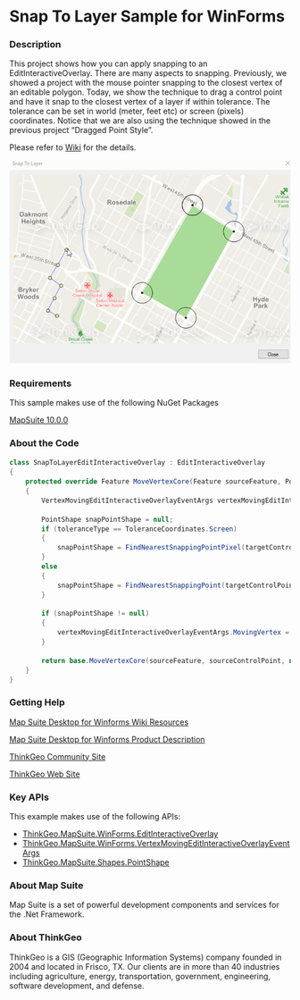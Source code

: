# Snap To Layer Sample for WinForms

### Description

This project shows how you can apply snapping to an EditInteractiveOverlay. There are many aspects to snapping. Previously, we showed a project with the mouse pointer snapping to the closest vertex of an editable polygon. Today, we show the technique to drag a control point and have it snap to the closest vertex of a layer if within tolerance. The tolerance can be set in world (meter, feet etc) or screen (pixels) coordinates. Notice that we are also using the technique showed in the previous project “Dragged Point Style”.

Please refer to [Wiki](http://wiki.thinkgeo.com/wiki/map_suite_desktop_for_winforms) for the details.

![Screenshot](Screenshot.gif)

### Requirements
This sample makes use of the following NuGet Packages

[MapSuite 10.0.0](https://www.nuget.org/packages?q=ThinkGeo)

### About the Code
```csharp
class SnapToLayerEditInteractiveOverlay : EditInteractiveOverlay
{
    protected override Feature MoveVertexCore(Feature sourceFeature, PointShape sourceControlPoint, PointShape targetControlPoint)
    {
        VertexMovingEditInteractiveOverlayEventArgs vertexMovingEditInteractiveOverlayEventArgs = new VertexMovingEditInteractiveOverlayEventArgs(false, sourceFeature, new Vertex(targetControlPoint));

        PointShape snapPointShape = null;
        if (toleranceType == ToleranceCoordinates.Screen)
        {
            snapPointShape = FindNearestSnappingPointPixel(targetControlPoint);
        }
        else
        {
            snapPointShape = FindNearestSnappingPoint(targetControlPoint);
        }

        if (snapPointShape != null)
        {
            vertexMovingEditInteractiveOverlayEventArgs.MovingVertex = new Vertex(snapPointShape);
        }

        return base.MoveVertexCore(sourceFeature, sourceControlPoint, new PointShape(vertexMovingEditInteractiveOverlayEventArgs.MovingVertex));
    }
}
```
### Getting Help

[Map Suite Desktop for Winforms Wiki Resources](http://wiki.thinkgeo.com/wiki/map_suite_desktop_for_winforms)

[Map Suite Desktop for Winforms Product Description](https://thinkgeo.com/ui-controls#desktop-platforms)

[ThinkGeo Community Site](http://community.thinkgeo.com/)

[ThinkGeo Web Site](http://www.thinkgeo.com)

### Key APIs
This example makes use of the following APIs:

- [ThinkGeo.MapSuite.WinForms.EditInteractiveOverlay](http://wiki.thinkgeo.com/wiki/api/thinkgeo.mapsuite.winforms.editinteractiveoverlay)
- [ThinkGeo.MapSuite.WinForms.VertexMovingEditInteractiveOverlayEventArgs](http://wiki.thinkgeo.com/wiki/api/thinkgeo.mapsuite.winforms.vertexmovingeditinteractiveoverlayeventargs)
- [ThinkGeo.MapSuite.Shapes.PointShape](http://wiki.thinkgeo.com/wiki/api/thinkgeo.mapsuite.shapes.pointshape)

### About Map Suite
Map Suite is a set of powerful development components and services for the .Net Framework.

### About ThinkGeo
ThinkGeo is a GIS (Geographic Information Systems) company founded in 2004 and located in Frisco, TX. Our clients are in more than 40 industries including agriculture, energy, transportation, government, engineering, software development, and defense.
